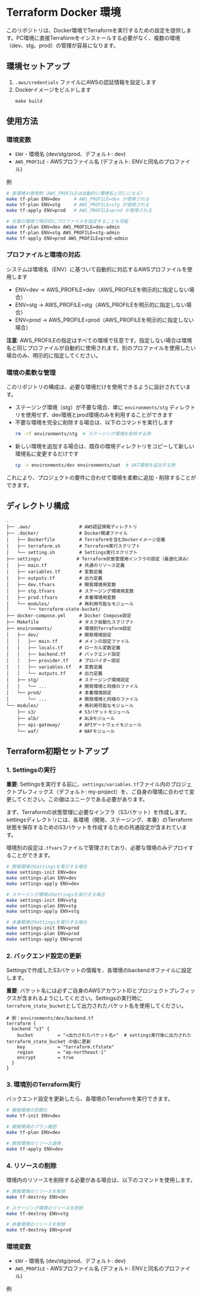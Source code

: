 # Terraform Docker 環境

このリポジトリは、Docker環境でTerraformを実行するための設定を提供します。PC環境に直接Terraformをインストールする必要がなく、複数の環境（dev、stg、prod）の管理が容易になります。

## 環境セットアップ

1. `.aws/credentials` ファイルにAWSの認証情報を設定します
2. Dockerイメージをビルドします
   ```
   make build
   ```

## 使用方法


### 環境変数

* `ENV` - 環境名 (dev/stg/prod、デフォルト: dev)
* `AWS_PROFILE` - AWSプロファイル名 (デフォルト: ENVと同名のプロファイル)

例
```bash
# 各環境の使用例（AWS_PROFILEは自動的に環境名と同じになる）
make tf-plan ENV=dev     # AWS_PROFILE=dev が使用される
make tf-plan ENV=stg     # AWS_PROFILE=stg が使用される
make tf-apply ENV=prod   # AWS_PROFILE=prod が使用される

# 任意の環境で明示的にプロファイルを指定することも可能
make tf-plan ENV=dev AWS_PROFILE=dev-admin
make tf-plan ENV=stg AWS_PROFILE=stg-admin
make tf-apply ENV=prod AWS_PROFILE=prod-admin
```

### プロファイルと環境の対応

システムは環境名（ENV）に基づいて自動的に対応するAWSプロファイルを使用します

* ENV=dev → AWS_PROFILE=dev（AWS_PROFILEを明示的に指定しない場合）
* ENV=stg → AWS_PROFILE=stg（AWS_PROFILEを明示的に指定しない場合）
* ENV=prod → AWS_PROFILE=prod（AWS_PROFILEを明示的に指定しない場合）

**注意**: AWS_PROFILEの指定はすべての環境で任意です。指定しない場合は環境名と同じプロファイルが自動的に使用されます。別のプロファイルを使用したい場合のみ、明示的に指定してください。

### 環境の柔軟な管理

このリポジトリの構成は、必要な環境だけを使用できるように設計されています。

- ステージング環境（stg）が不要な場合、単に `environments/stg` ディレクトリを使用せず、dev環境とprod環境のみを利用することができます
- 不要な環境を完全に削除する場合は、以下のコマンドを実行します
  ```bash
  rm -rf environments/stg  # ステージング環境を削除する例
  ```
- 新しい環境を追加する場合は、既存の環境ディレクトリをコピーして新しい環境名に変更するだけです
  ```bash
  cp -r environments/dev environments/uat  # UAT環境を追加する例
  ```
  
これにより、プロジェクトの要件に合わせて環境を柔軟に追加・削除することができます。

## ディレクトリ構成

```
.
├── .aws/                  # AWS認証情報ディレクトリ
├── .docker/               # Docker関連ファイル
│   ├── Dockerfile         # Terraformを含むDockerイメージ定義
│   ├── terraform.sh       # Terraform実行スクリプト
│   └── setting.sh         # Settings実行スクリプト
├── settings/             # Terraform状態管理用インフラの設定（最適化済み）
│   ├── main.tf            # 共通のリソース定義
│   ├── variables.tf       # 変数定義
│   ├── outputs.tf         # 出力定義
│   ├── dev.tfvars         # 開発環境用変数
│   ├── stg.tfvars         # ステージング環境用変数
│   ├── prod.tfvars        # 本番環境用変数
│   └── modules/           # 再利用可能なモジュール
│       └── terraform-state-bucket/
├── docker-compose.yml     # Docker Compose設定
├── Makefile               # タスク自動化スクリプト
├── environments/          # 環境別Terraform設定
│   ├── dev/               # 開発環境設定
│   │   ├── main.tf        # メインの設定ファイル
│   │   ├── locals.tf      # ローカル変数定義
│   │   ├── backend.tf     # バックエンド設定
│   │   ├── provider.tf    # プロバイダー設定
│   │   ├── variables.tf   # 変数定義
│   │   └── outputs.tf     # 出力定義
│   ├── stg/               # ステージング環境設定
│   │   └── ...            # 開発環境と同様のファイル
│   └── prod/              # 本番環境設定
│       └── ...            # 開発環境と同様のファイル
└── modules/               # 再利用可能なモジュール
    ├── s3/                # S3バケットモジュール
    ├── alb/               # ALBモジュール
    ├── api-gateway/       # APIゲートウェイモジュール
    └── waf/               # WAFモジュール
```

## Terraform初期セットアップ

### 1. Settingsの実行

**重要**: Settingsを実行する前に、`settings/variables.tf`ファイル内のプロジェクトプレフィックス（デフォルト: my-project）を、ご自身の環境に合わせて変更してください。この値はユニークである必要があります。

まず、Terraformの状態管理に必要なインフラ（S3バケット）を作成します。settingsディレクトリには、各環境（開発、ステージング、本番）のTerraform状態を保存するためのS3バケットを作成するための共通設定が含まれています。

環境別の設定は`.tfvars`ファイルで管理されており、必要な環境のみデプロイすることができます。

```bash
# 開発環境のSettingsを実行する場合
make settings-init ENV=dev
make settings-plan ENV=dev
make settings-apply ENV=dev

# ステージング環境のSettingsを実行する場合
make settings-init ENV=stg
make settings-plan ENV=stg
make settings-apply ENV=stg

# 本番環境のSettingsを実行する場合
make settings-init ENV=prod
make settings-plan ENV=prod
make settings-apply ENV=prod
```

### 2. バックエンド設定の更新

Settingsで作成したS3バケットの情報を、各環境のbackend.tfファイルに設定します。

**重要**: バケット名には必ずご自身のAWSアカウントIDとプロジェクトプレフィックスが含まれるようにしてください。Settingsの実行時に`terraform_state_bucket`として出力されたバケット名を使用してください。

```
# 例：environments/dev/backend.tf
terraform {
  backend "s3" {
    bucket         = "<出力されたバケット名>"  # settings実行後に出力された terraform_state_bucket の値に更新
    key            = "terraform.tfstate"
    region         = "ap-northeast-1"
    encrypt        = true
  }
}
```

### 3. 環境別のTerraform実行

バックエンド設定を更新したら、各環境のTerraformを実行できます。

```bash
# 開発環境の初期化
make tf-init ENV=dev

# 開発環境のプラン確認
make tf-plan ENV=dev

# 開発環境のリソース適用
make tf-apply ENV=dev
```

### 4. リソースの削除

環境内のリソースを削除する必要がある場合は、以下のコマンドを使用します。

```bash
# 開発環境のリソースを削除
make tf-destroy ENV=dev

# ステージング環境のリソースを削除
make tf-destroy ENV=stg

# 本番環境のリソースを削除
make tf-destroy ENV=prod
```

### 環境変数

* `ENV` - 環境名 (dev/stg/prod、デフォルト: dev)
* `AWS_PROFILE` - AWSプロファイル名 (デフォルト: ENVと同名のプロファイル)

例